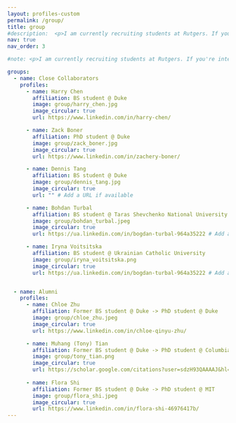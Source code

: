 ```yaml
---
layout: profiles-custom
permalink: /group/
title: group
#description:  <p>I am currently recruiting students at Rutgers. If you're interested in joining my group, please take a look at <a href="/_pages/prospective_students/">this page</a>.</p>
nav: true
nav_order: 3

#note: <p>I am currently recruiting students at Rutgers. If you're interested in joining my group, please take a look at <a href="/prospective_students/">this page</a>.</p>

groups:
  - name: Close Collaborators
    profiles:
      - name: Harry Chen
        affiliation: BS student @ Duke
        image: group/harry_chen.jpg
        image_circular: true
        url: https://www.linkedin.com/in/harry-chen/

      - name: Zack Boner
        affiliation: PhD student @ Duke
        image: group/zack_boner.jpg
        image_circular: true
        url: https://www.linkedin.com/in/zachery-boner/

      - name: Dennis Tang
        affiliation: BS student @ Duke
        image: group/dennis_tang.jpg
        image_circular: true
        url: "" # Add a URL if available

      - name: Bohdan Turbal
        affiliation: BS student @ Taras Shevchenko National University of Kyiv 
        image: group/bohdan_turbal.jpeg
        image_circular: true
        url: https://ua.linkedin.com/in/bogdan-turbal-964a35222 # Add a URL if available

      - name: Iryna Voitsitska
        affiliation: BS student @ Ukrainian Catholic University 
        image: group/iryna_voitsitska.png
        image_circular: true
        url: https://ua.linkedin.com/in/bogdan-turbal-964a35222 # Add a URL if available


  - name: Alumni
    profiles:
      - name: Chloe Zhu
        affiliation: Former BS student @ Duke -> PhD student @ Duke
        image: group/chloe_zhu.jpeg
        image_circular: true
        url: https://www.linkedin.com/in/chloe-qinyu-zhu/

      - name: Muhang (Tony) Tian
        affiliation: Former BS student @ Duke -> PhD student @ Columbia
        image: group/tony_tian.png
        image_circular: true
        url: https://scholar.google.com/citations?user=sdzH93QAAAAJ&hl=en
        
      - name: Flora Shi
        affiliation: Former BS student @ Duke -> PhD student @ MIT
        image: group/flora_shi.jpeg
        image_circular: true
        url: https://www.linkedin.com/in/flora-shi-46976417b/
---
```


<!-- <p class="important-announcement">Close Collaborators</p>

<table class="imgtable">
  <tr>
    <td>
      <img src="/assets/img/group/harry_chen.jpg" alt="Harry Chen" width="100" height="100" />&nbsp;
    </td>
    <td align="left">
      <p>
        <a href="https://www.linkedin.com/in/harry-chen/" target="_blank" rel="noopener noreferrer">Harry Chen</a><br>
        BS student @ Duke
      </p>
    </td>
  </tr>
</table>

<table class="imgtable">
  <tr>
    <td>
      <img src="/assets/img/group/zack_boner.jpg" alt="Zack Boner" width="100" height="100" />&nbsp;
    </td>
    <td align="left">
      <p>
        <a href="https://www.linkedin.com/in/zachery-boner/" target="_blank" rel="noopener noreferrer">Zack Boner</a><br>
        PhD student @ Duke
      </p>
    </td>
  </tr>
</table>

<table class="imgtable">
  <tr>
    <td>
      <img src="/assets/img/group/dennis_tang.jpg" alt="Dennis Tang" width="100" height="100" />&nbsp;
    </td>
    <td align="left">
      <p>
        <a href="" target="_blank" rel="noopener noreferrer">Dennis Tang</a><br>
        BS student @ Duke
      </p>
    </td>
  </tr>
</table>

<table class="imgtable">
  <tr>
    <td>
      <img src="/assets/img/group/chloe_zhu.jpeg" alt="Chloe Zhu" width="100" height="100" />&nbsp;
    </td>
    <td align="left">
      <p>
        <a href="https://www.linkedin.com/in/chloe-qinyu-zhu/" target="_blank" rel="noopener noreferrer">Chloe Zhu</a><br>
        BS student @ Duke-> PhD student @ Duke
      </p>
    </td>
  </tr>
</table>

<table class="imgtable">
  <tr>
    <td>
      <img src="/assets/img/group/tony_tian.png" alt="Muhang (Tony) Tian" width="100" height="100" />&nbsp;
    </td>
    <td align="left">
      <p>
        <a href="https://scholar.google.com/citations?user=sdzH93QAAAAJ&hl=en" target="_blank" rel="noopener noreferrer">Muhang (Tony) Tian</a><br>
        BS student @ Duke-> PhD student @ Columbia
      </p>
    </td>
  </tr>
</table>


 -->
